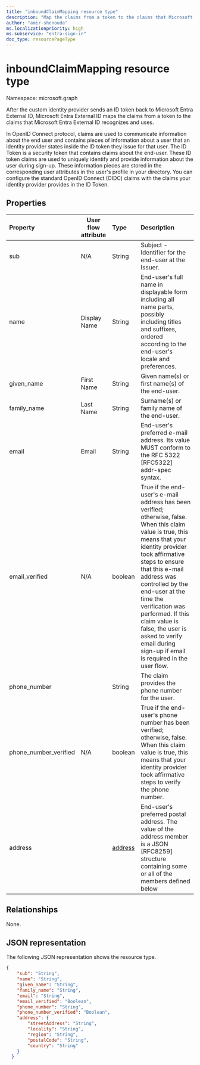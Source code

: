 ```yaml
---
title: "inboundClaimMapping resource type"
description: "Map the claims from a token to the claims that Microsoft Entra External ID recognizes and uses."
author: "amir-shenouda"
ms.localizationpriority: high
ms.subservice: "entra-sign-in"
doc_type: resourcePageType
---
```


# inboundClaimMapping resource type

Namespace: microsoft.graph

After the custom identity provider sends an ID token back to Microsoft Entra External ID, Microsoft Entra External ID maps the claims from a token to the claims that Microsoft Entra External ID recognizes and uses.

In OpenID Connect protocol, claims are used to communicate information about the end user and contains pieces of information about a user that an identity provider states inside the ID token they issue for that user. The ID Token is a security token that contains claims about the end-user. These ID token claims are used to uniquely identify and provide information about the user during sign-up. These information pieces are stored in the corresponding user attributes in the user's profile in your directory.
You can configure the standard OpenID Connect (OIDC) claims with the claims your identity provider provides in the ID Token.

## Properties

|Property|User flow attribute|Type|Description|
|:-------|-----|:---|:----------|
|sub|N/A|String|Subject - Identifier for the end-user at the Issuer.|
|name|Display Name|String|End-user's full name in displayable form including all name parts, possibly including titles and suffixes, ordered according to the end-user's locale and preferences.|
|given_name|First Name |String|Given name(s) or first name(s) of the end-user.|
|family_name|Last Name |String|Surname(s) or family name of the end-user.|
|email|Email|String|End-user's preferred e-mail address. Its value MUST conform to the RFC 5322 [RFC5322] addr-spec syntax.|
|email_verified|N/A|boolean|True if the end-user's e-mail address has been verified; otherwise, false. When this claim value is true, this means that your identity provider took affirmative steps to ensure that this e-mail address was controlled by the end-user at the time the verification was performed. If this claim value is false, the user is asked to verify email during sign-up if email is required in the user flow.|
|phone_number||String|The claim provides the phone number for the user.|
|phone_number_verified|N/A|boolean|True if the end-user's phone number has been verified; otherwise, false. When this claim value is true, this means that your identity provider took affirmative steps to verify the phone number.|
|address| |[address](inboundclaimmapping-address.md)|End-user's preferred postal address. The value of the address member is a JSON [RFC8259] structure containing some or all of the members defined below|

## Relationships

None.

## JSON representation

The following JSON representation shows the resource type.
<!-- {
  "blockType": "resource",
  "@odata.type": "microsoft.graph.claimsMapping"
}
-->

``` json
{
    "sub": "String",
    "name": "String",
    "given_name": "String",
    "family_name": "String",
    "email": "String",
    "email_verified": "Boolean",
    "phone_number": "String",
    "phone_number_verified": "Boolean",
    "address": {
        "streetAddress": "String",
        "locality": "String",
        "region": "String",
        "postalCode": "String",
        "country": "String"
    }
  }
```


